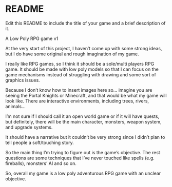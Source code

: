 # README
Edit this README to include the title of your game and a brief description of it.

A Low Poly RPG game v1

At the very start of this project, I haven’t come up with some strong ideas, but I do have some original and rough imagination of my game. 

I really like RPG games, so I think it should be a sole/multi players RPG game. It should be made with low poly models so that I can focus on the game mechanisms instead of struggling with drawing and some sort of graphics issues. 

Because I don’t know how to insert images here so… imagine you are seeing the Portal Knights or Minecraft, and that would be what my game will look like. There are interactive environments, including trees, rivers, animals… 

I’m not sure if I should call it an open world game or if it will have quests, but definitely, there will be the main character, monsters, weapon system, and upgrade systems. 

It should have a narrative but it couldn’t be very strong since I didn’t plan to tell people a soft/touching story.

So the main thing I’m trying to figure out is the game’s objective. The rest questions are some techniques that I’ve never touched like spells (e.g. fireballs), monsters’ AI and so on.

So, overall my game is a low poly adventurous RPG game with an unclear objective.
